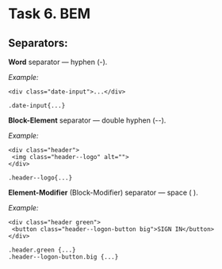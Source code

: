 # Task 6. BEM

## Separators:

**Word** separator — hyphen (-). 

*Example:*

```
<div class="date-input">...</div>

.date-input{...}
```

**Block-Element** separator — double hyphen (--).

*Example:*

```
<div class="header">
 <img class="header--logo" alt="">
</div>

.header--logo{...}
```

**Element-Modifier** (Block-Modifier) separator — space ( ). 

*Example:*

```
<div class="header green">
 <button class="header--logon-button big">SIGN IN</button>
</div>

.header.green {...}
.header--logon-button.big {...}
```





